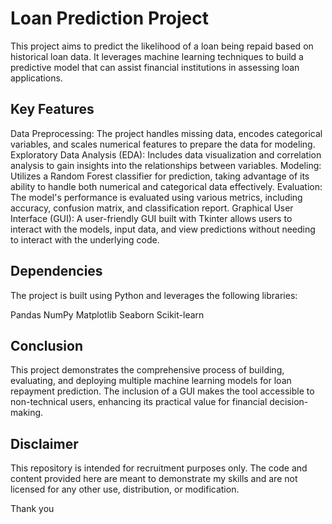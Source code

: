# Loan Prediction Project

This project aims to predict the likelihood of a loan being repaid based on historical loan data. It leverages machine learning techniques to build a predictive model that can assist financial institutions in assessing loan applications.

## Key Features

Data Preprocessing: The project handles missing data, encodes categorical variables, and scales numerical features to prepare the data for modeling.
Exploratory Data Analysis (EDA): Includes data visualization and correlation analysis to gain insights into the relationships between variables.
Modeling: Utilizes a Random Forest classifier for prediction, taking advantage of its ability to handle both numerical and categorical data effectively.
Evaluation: The model's performance is evaluated using various metrics, including accuracy, confusion matrix, and classification report.
Graphical User Interface (GUI): A user-friendly GUI built with Tkinter allows users to interact with the models, input data, and view predictions without needing to interact with the underlying code.

## Dependencies

The project is built using Python and leverages the following libraries:

Pandas
NumPy
Matplotlib
Seaborn
Scikit-learn

## Conclusion
This project demonstrates the comprehensive process of building, evaluating, and deploying multiple machine learning models for loan repayment prediction. The inclusion of a GUI makes the tool accessible to non-technical users, enhancing its practical value for financial decision-making.

## Disclaimer
This repository is intended for recruitment purposes only. The code and content provided here are meant to demonstrate my skills and are not licensed for any other use, distribution, or modification.

Thank you

